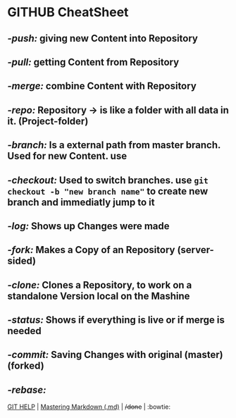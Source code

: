 # **GITHUB CheatSheet**

*-push:* giving new Content into Repository
---
*-pull:* getting Content from Repository
---
*-merge:* combine Content with Repository
---
*-repo:* Repository -> is like a folder with all data in it. (Project-folder)
---
*-branch:* Is a external path from master branch. Used for new Content. use
---
*-checkout:* Used to switch branches. use `git checkout -b "new branch name"` to create new branch and immediatly jump to it
---
*-log:* Shows up Changes were made
---
*-fork:* Makes a Copy of an Repository (server-sided)
---
*-clone:* Clones a Repository, to work on a standalone Version local on the Mashine
---
*-status:* Shows if everything is live or if merge is needed
---
*-commit:* Saving Changes with original (master) (forked)
---
*-rebase:*
---
[GIT HELP](https://git-scm.com/docs) |
[Mastering Markdown (.md)](https://guides.github.com/features/mastering-markdown/) |
~~/done~~ |
:bowtie:
